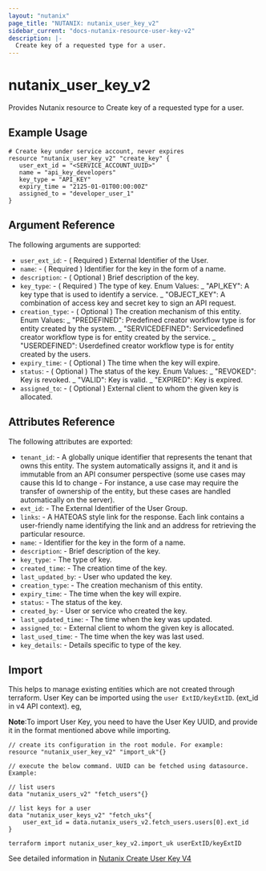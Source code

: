 ```yaml
---
layout: "nutanix"
page_title: "NUTANIX: nutanix_user_key_v2"
sidebar_current: "docs-nutanix-resource-user-key-v2"
description: |-
  Create key of a requested type for a user.
---
```


# nutanix_user_key_v2

Provides Nutanix resource to Create key of a requested type for a user.

## Example Usage

```hcl
# Create key under service account, never expires
resource "nutanix_user_key_v2" "create_key" {
   user_ext_id = "<SERVICE_ACCOUNT_UUID>"
   name = "api_key_developers"
   key_type = "API_KEY"
   expiry_time = "2125-01-01T00:00:00Z"
   assigned_to = "developer_user_1"
}
```

## Argument Reference

The following arguments are supported:

- `user_ext_id`: - ( Required ) External Identifier of the User.
- `name`: - ( Required ) Identifier for the key in the form of a name.
- `description`: - ( Optional ) Brief description of the key.
- `key_type`: - ( Required ) The type of key. Enum Values:
  _ "API_KEY": A key type that is used to identify a service.
  _ "OBJECT_KEY": A combination of access key and secret key to sign an API request.
- `creation_type`: - ( Optional ) The creation mechanism of this entity. Enum Values:
  _ "PREDEFINED": Predefined creator workflow type is for entity created by the system.
  _ "SERVICEDEFINED": Servicedefined creator workflow type is for entity created by the service.
  _ "USERDEFINED": Userdefined creator workflow type is for entity created by the users.
- `expiry_time`: - ( Optional ) The time when the key will expire.
- `status`: - ( Optional ) The status of the key. Enum Values:
  _ "REVOKED": Key is revoked.
  _ "VALID": Key is valid.
  _ "EXPIRED": Key is expired.
- `assigned_to`: - ( Optional ) External client to whom the given key is allocated.

## Attributes Reference

The following attributes are exported:

- `tenant_id`: - A globally unique identifier that represents the tenant that owns this entity. The system automatically assigns it, and it and is immutable from an API consumer perspective (some use cases may cause this Id to change - For instance, a use case may require the transfer of ownership of the entity, but these cases are handled automatically on the server).
- `ext_id`: - The External Identifier of the User Group.
- `links`: - A HATEOAS style link for the response. Each link contains a user-friendly name identifying the link and an address for retrieving the particular resource.
- `name`: - Identifier for the key in the form of a name.
- `description`: - Brief description of the key.
- `key_type`: - The type of key.
- `created_time`: - The creation time of the key.
- `last_updated_by`: - User who updated the key.
- `creation_type`: - The creation mechanism of this entity.
- `expiry_time`: - The time when the key will expire.
- `status`: - The status of the key.
- `created_by`: - User or service who created the key.
- `last_updated_time`: - The time when the key was updated.
- `assigned_to`: - External client to whom the given key is allocated.
- `last_used_time`: - The time when the key was last used.
- `key_details`: - Details specific to type of the key.

## Import

This helps to manage existing entities which are not created through terraform. User Key can be imported using the `user ExtID/keyExtID`. (ext_id in v4 API context). eg,

**Note**:To import User Key, you need to have the User Key UUID, and provide it in the format mentioned above while importing.

```hcl
// create its configuration in the root module. For example:
resource "nutanix_user_key_v2" "import_uk"{}

// execute the below command. UUID can be fetched using datasource. Example:

// list users
data "nutanix_users_v2" "fetch_users"{}

// list keys for a user
data "nutanix_user_keys_v2" "fetch_uks"{
    user_ext_id = data.nutanix_users_v2.fetch_users.users[0].ext_id
}

terraform import nutanix_user_key_v2.import_uk userExtID/keyExtID
```

See detailed information in [Nutanix Create User Key V4](https://developers.nutanix.com/api-reference?namespace=iam&version=v4.0#tag/Users/operation/createUserKey)
